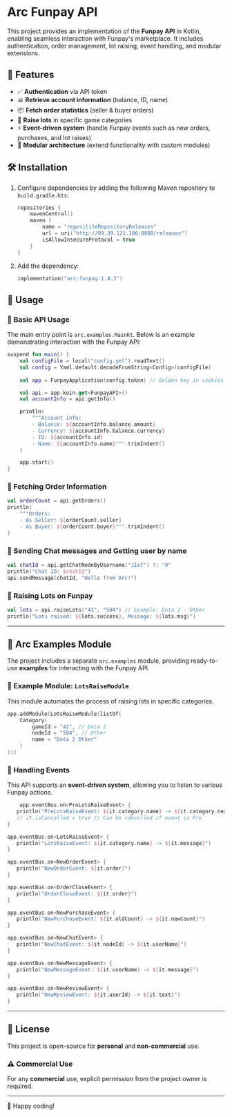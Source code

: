 # Arc Funpay API

This project provides an implementation of the **Funpay API** in Kotlin, enabling seamless interaction with Funpay's marketplace. It includes authentication, order management, lot raising, event handling, and modular extensions.

## 📌 Features
- ✅ **Authentication** via API token
- 📊 **Retrieve account information** (balance, ID, name)
- 📦 **Fetch order statistics** (seller & buyer orders)
- 🔼 **Raise lots** in specific game categories
- ⚡ **Event-driven system** (handle Funpay events such as new orders, purchases, and lot raises)
- 🔌 **Modular architecture** (extend functionality with custom modules)

## 🛠️ Installation

1. Configure dependencies by adding the following Maven repository to `build.gradle.kts`:
   ```kotlin
   repositories {
       mavenCentral()
       maven {
           name = "reposiliteRepositoryReleases"
           url = uri("http://89.39.121.106:8080/releases")
           isAllowInsecureProtocol = true
       }
   }
   ```  
2. Add the dependency:
   ```kotlin
   implementation("arc:funpay:1.4.3")
   ```  


## 🚀 Usage

### 🔹 Basic API Usage
The main entry point is `arc.examples.MainKt`. Below is an example demonstrating interaction with the Funpay API:

```kotlin
suspend fun main() {
    val configFile = local("config.yml").readText()
    val config = Yaml.default.decodeFromString<Config>(configFile)
    
    val app = FunpayApplication(config.token) // Golden key in cookies

    val api = app.koin.get<FunpayAPI>()
    val accountInfo = api.getInfo()

    println(
        """Account info:
        - Balance: ${accountInfo.balance.amount}
        - Currency: ${accountInfo.balance.currency}
        - ID: ${accountInfo.id}
        - Name: ${accountInfo.name}""".trimIndent()
    )

    app.start()
}
```

### 🔹 Fetching Order Information
```kotlin
val orderCount = api.getOrders()
println(
    """Orders:
    - As Seller: ${orderCount.seller}
    - As Buyer: ${orderCount.buyer}""".trimIndent()
)
```

### 🔹 Sending Chat messages and Getting user by name
```kotlin
val chatId = api.getChatNodeByUsername("JIeT") ?: "0"
println("Chat ID: $chatId")
api.sendMessage(chatId, "Hello from Arc!")
```

### 🔹 Raising Lots on Funpay
```kotlin
val lots = api.raiseLots("41", "504") // Example: Dota 2 - Other
println("Lots raised: ${lots.success}, Message: ${lots.msg}")
```

---

## 📜 Arc Examples Module

The project includes a separate `arc.examples` module, providing ready-to-use **examples** for interacting with the Funpay API.

### 🔹 Example Module: `LotsRaiseModule`
This module automates the process of raising lots in specific categories.

```kotlin
app.addModule(LotsRaiseModule(listOf(
    Category(
        gameId = "41", // Dota 2
        nodeId = "504", // Other
        name = "Dota 2 Other"
    )
)))
```

### 🔹 Handling Events
This API supports an **event-driven system**, allowing you to listen to various Funpay actions.

```kotlin
    app.eventBus.on<PreLotsRaiseEvent> {
   println("PreLotsRaiseEvent: ${it.category.name} -> ${it.category.nextCheck}")
   // it.isCancelled = true // Can be cancelled if event is Pre
}

app.eventBus.on<LotsRaiseEvent> {
   println("LotsRaiseEvent: ${it.category.name} -> ${it.message}")
}

app.eventBus.on<NewOrderEvent> {
   println("NewOrderEvent: ${it.order}")
}

app.eventBus.on<OrderCloseEvent> {
   println("OrderCloseEvent: ${it.order}")
}

app.eventBus.on<NewPurchaseEvent> {
   println("NewPurchaseEvent: ${it.oldCount} -> ${it.newCount}")
}

app.eventBus.on<NewChatEvent> {
   println("NewChatEvent: ${it.nodeId} -> ${it.userName}")
}

app.eventBus.on<NewMessageEvent> {
   println("NewMessageEvent: ${it.userName} -> ${it.message}")
}

app.eventBus.on<NewReviewEvent> {
   println("NewReviewEvent: ${it.userId} -> ${it.text}")
}
```

---

## 📝 License

This project is open-source for **personal** and **non-commercial** use.

### ⚠️ Commercial Use
For any **commercial** use, explicit permission from the project owner is required.

---

🚀 Happy coding!
